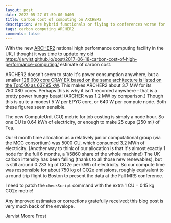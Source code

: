 ```yaml
---
layout: post
date: 2022-05-27 07:59:00-0400
title: Carbon cost of computing on ARCHER2
description: Are hybrid functionals or flying to conferences worse for the climate crisis?
tags: carbon computing ARCHER2
comments: false
---
```


With the new [ARCHER2](https://www.archer2.ac.uk/) national high performance
computing facility in the UK, I thought it was time to update my old
<https://jarvist.github.io/post/2017-06-18-carbon-cost-of-high-performance-computing/>
estimate of carbon cost. 

ARCHER2 doesn't seem to state it's power consumption anywhere, but a smaller
[128'000 core CRAY EX based on the same architecture is listed on the Top500
as 637.95 kW](https://www.top500.org/system/179900/). This makes ARCHER2
about 3.7 MW for its 750'080 cores. Perhaps this is why it isn't recorded
anywhere - that is a pretty power hungry beast! (ARCHER was 1.2 MW by
comparison.) Though this is quite a modest 5 W per EPYC core, or 640 W per
compute node. Both these figures seem sensible. 

The new ComputeUnit (CU) metric for job costing is simply a node hour. So one
CU is 0.64 kWh of electricity, or enough to make 25 cups (250 ml) of Tea. 

Our 6 month time allocation as a relatively junior computational group (via
the MCC consortium) was 5000 CU, which consumed 3.2 MWh of electricity.
(Another way to think of our allocation is that it's almost exactly 1 node for
the full 6 months, a 1/5860 share of the whole machine!) 
The UK carbon intensity has been falling (thanks to all those new renewables),
but is still around 0.233 kg of CO2e per kWh of electricity. 
So our compute time was responsible for about 750 kg of CO2e emissions, roughly
equivalent to a round trip flight to Boston to present the data at the Fall MRS
conference. 

I need to patch the `checkScript` command with the extra 1 CU = 0.15 kg CO2e
metric!

Any improved estimates or corrections gratefully received; this blog post is
very much back of the envelope. 

Jarvist Moore Frost


